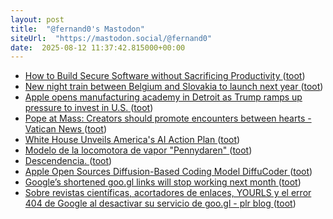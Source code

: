 ```yaml
---
layout: post
title:  "@fernand0's Mastodon"
siteUrl:  "https://mastodon.social/@fernand0"
date:  2025-08-12 11:37:42.815000+00:00
---
```

*  [How to Build Secure Software without Sacrificing Productivity ](https://www.infoq.com/news/2025/07/secure-software-productivity) ([toot](https://mastodon.social/@fernand0/115015592365885531))
*  [New night train between Belgium and Slovakia to launch next year ](https://www.brusselstimes.com/1675088/new-night-train-between-belgium-and-slovakia-to-launch-next-yea) ([toot](https://mastodon.social/@fernand0/115015257777909156))
*  [Apple opens manufacturing academy in Detroit as Trump ramps up pressure to invest in U.S. ](https://www.cnbc.com/2025/07/29/apple-opens-manufacturing-academy-in-detroit-as-part-of-us-push-.htm) ([toot](https://mastodon.social/@fernand0/115015079263668365))
*  [Pope at Mass: Creators should promote encounters between hearts - Vatican News ](https://www.vaticannews.va/en/pope/news/2025-07/pope-at-mass-creators-should-promote-encounters-between-hearts.htm) ([toot](https://mastodon.social/@fernand0/115014824390964317))
*  [White House Unveils America's AI Action Plan ](https://www.whitehouse.gov/articles/2025/07/white-house-unveils-americas-ai-action-plan) ([toot](https://mastodon.social/@fernand0/115013275898552715))
*  [Modelo de la locomotora de vapor "Pennydaren" ](https://www.flickr.com/photos/fernand0/54677775591) ([toot](https://mastodon.social/@fernand0/115013162246083812))
*  [Descendencia. ](https://avecesunafoto.wordpress.com/2025/08/11/descendencia) ([toot](https://mastodon.social/@fernand0/115012033706025022))
*  [Apple Open Sources Diffusion-Based Coding Model DiffuCoder ](https://www.infoq.com/news/2025/07/apple-diffucoder) ([toot](https://mastodon.social/@fernand0/115011921748007928))
*  [Google’s shortened goo.gl links will stop working next month ](https://www.theverge.com/news/713125/google-url-shortener-links-shutdown-deadlin) ([toot](https://mastodon.social/@fernand0/115011229486889916))
*  [Sobre revistas científicas, acortadores de enlaces, YOURLS y el error 404 de Google al desactivar su servicio de goo.gl - plr blog ](https://pedrolr.es/blog/sobre-revistas-cientificas-acortadores-de-enlaces-yourls-y-el-error-404-de-google-al-desactivar-su-servicio-de-goo-gl) ([toot](https://mastodon.social/@fernand0/115011073877236046))
